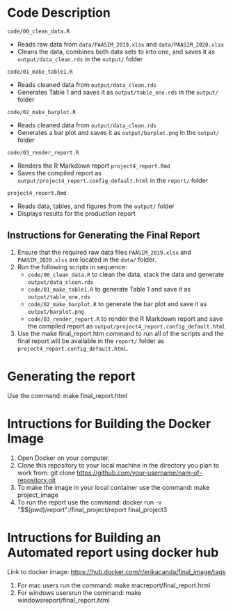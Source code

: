# Code Description

`code/00_clean_data.R`
- Reads raw data from `data/PAASIM_2019.xlsx` and `data/PAASIM_2020.xlsx`
- Cleans the data, combines both data sets to into one, and saves it as `output/data_clean.rds` in the `output/` folder

`code/01_make_table1.R`
- Reads cleaned data from `output/data_clean.rds`
- Generates Table 1 and saves it as `output/table_one.rds` in the `output/` folder

`code/02_make_barplot.R`
- Reads cleaned data from `output/data_clean.rds`
- Generates a bar plot and saves it as `output/barplot.png` in the `output/` folder

`code/03_render_report.R`
- Renders the R Markdown report `project4_report.Rmd`
- Saves the compiled report as `output/project4_report.config_default.html` in the `report/` folder

`project4_report.Rmd`
- Reads data, tables, and figures from the `output/` folder
- Displays results for the production report

## Instructions for Generating the Final Report

1. Ensure that the required raw data files `PAASIM_2019.xlsx` and `PAASIM_2020.xlsx` are located in the `data/` folder.
2. Run the following scripts in sequence:
   - `code/00_clean_data.R` to clean the data, stack the data and generate `output/data_clean.rds`
   - `code/01_make_table1.R` to generate Table 1 and save it as `output/table_one.rds`
   - `code/02_make_barplot.R` to generate the bar plot and save it as `output/barplot.png`
   - `code/03_render_report.R` to render the R Markdown report and save the compiled report as `output/project4_report.config_default.html`
3. Use the make final_report.htm command to run all of the scripts and the final report will be available in the `report/` folder as `project4_report.config_default.html`.

# Generating the report

Use the command: make final_report.html

# Intructions for Building the Docker Image

1. Open Docker on your computer.
2. Clone this repository to your local machine in the directory you plan to work from:
   git clone https://github.com/your-username/nam-of-repository.git
3. To make the image in your local container use the command: make project_image
4. To run the report use the command: docker run -v "$$(pwd)/report":/final_project/report final_project3 

# Intructions for Building an Automated report using docker hub

Link to docker image: https://hub.docker.com/r/erikacanda/final_image/tags 

1. For mac users run the command: make macreport/final_report.html
2. For windows usersrun the command: make windowsreport/final_report.html


